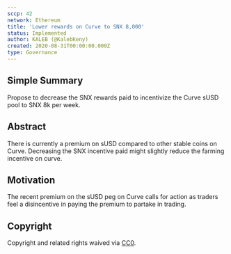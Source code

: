 ```yaml
---
sccp: 42
network: Ethereum
title: 'Lower rewards on Curve to SNX 8,000'
status: Implemented
author: KALEB (@KalebKeny)
created: 2020-08-31T00:00:00.000Z
type: Governance
---
```


## Simple Summary

<!--"If you can't explain it simply, you don't understand it well enough." Provide a simplified and layman-accessible explanation of the SCCP.-->

Propose to decrease the SNX rewards paid to incentivize the Curve sUSD pool to SNX 8k per week.

## Abstract

<!--A short (~200 word) description of the variable change proposed.-->

There is currently a premium on sUSD compared to other stable coins on Curve. Decreasing the SNX incentive paid might slightly reduce the farming incentive on curve.

## Motivation

<!--The motivation is critical for SCCPs that want to update variables within Synthetix. It should clearly explain why the existing variable is not incentive aligned. SCCP submissions without sufficient motivation may be rejected outright.-->

The recent premium on the sUSD peg on Curve calls for action as traders feel a disincentive in paying the premium to partake in trading.

## Copyright

Copyright and related rights waived via [CC0](https://creativecommons.org/publicdomain/zero/1.0/).
